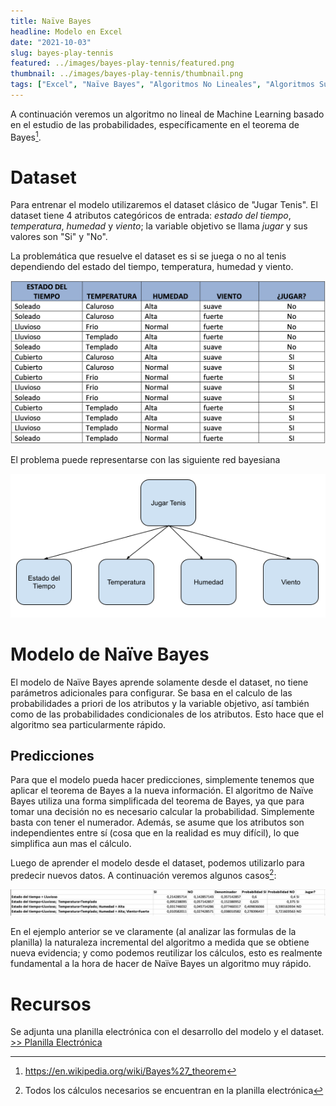 ```yaml
---
title: Naïve Bayes
headline: Modelo en Excel
date: "2021-10-03"
slug: bayes-play-tennis
featured: ../images/bayes-play-tennis/featured.png
thumbnail: ../images/bayes-play-tennis/thumbnail.png
tags: ["Excel", "Naïve Bayes", "Algoritmos No Lineales", "Algoritmos Supervisados"]
---
```


A continuación veremos un algoritmo no lineal de Machine Learning basado en el estudio
de las probabilidades, específicamente en el teorema de Bayes[^1].
[^1]: https://en.wikipedia.org/wiki/Bayes%27_theorem

# Dataset
Para entrenar el modelo utilizaremos el dataset clásico de "Jugar Tenis".  El
dataset tiene 4 atributos categóricos de entrada: _estado del tiempo_,
_temperatura_, _humedad_ y _viento_; la variable objetivo se llama _jugar_ y
sus valores son "Si" y "No".

La problemática que resuelve el dataset es si se juega o no al tenis dependiendo del
estado del tiempo, temperatura, humedad y viento.

![Dataset Jugar Tenis](../images/bayes-play-tennis/dataset.png)

El problema puede representarse con las siguiente red bayesiana 

![Red Bayesiana Jugar Tenis](../images/bayes-play-tennis/thumbnail.png)

# Modelo de Naïve Bayes
El modelo de Naïve Bayes aprende solamente desde el dataset, no tiene parámetros
adicionales para configurar. Se basa en el calculo de las probabilidades a priori
de los atributos y la variable objetivo, así también como de las probabilidades
condicionales de los atributos. Esto hace que el algoritmo sea particularmente rápido. 

## Predicciones
Para que el modelo pueda hacer predicciones, simplemente tenemos que aplicar el teorema
de Bayes a la nueva información. El algoritmo de Naïve Bayes utiliza una forma 
simplificada del teorema de Bayes, ya que para tomar una decisión no es necesario 
calcular la probabilidad. Simplemente basta con tener el numerador. Además, se asume
que los atributos son independientes entre sí (cosa que en la realidad es muy difícil),
lo que simplifica aun mas el cálculo.

Luego de aprender el modelo desde el dataset, podemos utilizarlo para predecir nuevos datos.
A continuación veremos algunos casos[^2]:
[^2]: Todos los cálculos necesarios se encuentran en la planilla electrónica

![Predicciones con modelo Naïve Bayes](../images/bayes-play-tennis/predictions.png)

En el ejemplo anterior se ve claramente (al analizar las formulas de la planilla) la
naturaleza incremental del algoritmo a medida que se obtiene nueva evidencia; y como
podemos reutilizar los cálculos, esto es realmente fundamental a la hora de hacer de
Naïve Bayes un algoritmo muy rápido.

# Recursos
Se adjunta una planilla electrónica con el desarrollo del modelo y el dataset.
[>> Planilla Electrónica](bayes-play-tennis.xlsx)
